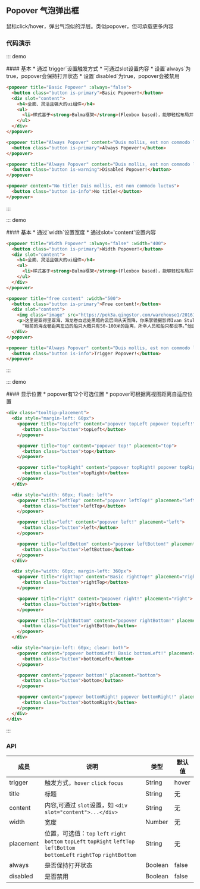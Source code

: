 ## Popover 气泡弹出框

鼠标click/hover，弹出气泡似的浮层。类似popover，但可承载更多内容

### 代码演示

::: demo
<summary>
  #### 基本
  * 通过`trigger`设置触发方式
  * 可通过slot设置内容
  * 设置`always`为true，popover会保持打开状态
  * 设置`disabled`为true，popover会被禁用
</summary>

```html
<popover title="Basic Popover" :always="false">
  <button class="button is-primary">Basic Popover!</button>
  <div slot="content">
    <h4>全面、灵活且强大的ui组件</h4>
    <ul>
      <li>样式基于<strong>Bulma框架</strong>(Flexbox based)，能够轻松布局并可定制化</li>
    </ul>
  </div>
</popover>

<popover title="Always Popover" content="Duis mollis, est non commodo luctus" :always="true">
  <button class="button is-primary">Always Popover!</button>
</popover>

<popover title="Always Popover" content="Duis mollis, est non commodo luctus" :disabled="true">
  <button class="button is-warning">Disabled Popover!</button>
</popover>

<popover content="No title! Duis mollis, est non commodo luctus">
  <button class="button is-info">No title!</button>
</popover>

```
:::

::: demo
<summary>
  #### 基本
  * 通过`width`设置宽度
  * 通过slot='content'设置内容
</summary>

```html
<popover title="Width Popover" :always="false" :width="400">
  <button class="button is-primary">Width Popover!</button>
  <div slot="content">
    <h4>全面、灵活且强大的ui组件</h4>
    <ul>
      <li>样式基于<strong>Bulma框架</strong>(Flexbox based)，能够轻松布局并可定制化</li>
    </ul>
  </div>
</popover>

<popover title="free content" :width="500">
  <button class="button is-primary">Free content!</button>
  <div slot="content">
    <img class="image" src="https://pek3a.qingstor.com/warehouse1/20161205045719651.jpg" style="float: left;margin-bottom: 8px" width="260">
    <p>这里是亚得里亚海，海龙卷自远处黑暗的云层间从天而降，你来掌镜摄影师Ivan Stulić在克罗地亚一个小岛上拍下了这张照片。
      “眼前的海龙卷距离左边的船只大概只有50-100米的距离，所幸人员和船只都没事。”他这样说道。</p>
  </div>
</popover>

<popover title="Always Popover" content="Duis mollis, est non commodo luctus" trigger="hover">
  <button class="button is-info">Trigger Popover!</button>
</popover>

```
:::



::: demo
<summary>
  #### 显示位置
  * popover有12个可选位置
  * popover可根据离视图距离自适应位置
</summary>

```html
<div class="tooltip-placement">
  <div style="margin-left: 60px">
    <popover title="topLeft" content="popover topLeft popover topLeft!" placement="topLeft">
      <button class="button">topLeft</button>
    </popover>

    <popover title="top" content="popover top!" placement="top">
      <button class="button">top</button>
    </popover>

    <popover title="topRight" content="popover topRight! popover topRight!" placement="topRight">
      <button class="button">topRight</button>
    </popover>
  </div>

  <div style="width: 60px; float: left">
    <popover title="leftTop" content="popover leftTop!" placement="leftTop">
      <button class="button">leftTop</button>
    </popover>

    <popover title="left" content="popover left!" placement="left">
      <button class="button">left</button>
    </popover>

    <popover title="leftBottom" content="popover leftBottom!" placement="leftBottom">
      <button class="button">leftBottom</button>
    </popover>
  </div>

  <div style="width: 60px; margin-left: 360px">
    <popover title="rightTop" content="Basic rightTop!" placement="rightTop">
      <button class="button">rightTop</button>
    </popover>

    <popover title="right" content="popover right!" placement="right">
      <button class="button">right</button>
    </popover>

    <popover title="rightBottom" content="popover rightBottom!" placement="rightBottom">
      <button class="button">rightBottom</button>
    </popover>
  </div>

  <div style="margin-left: 60px; clear: both">
    <popover content="popover bottomLeft! Basic bottomLeft!" placement="bottomLeft">
      <button class="button">bottomLeft</button>
    </popover>

    <popover content="popover bottom!" placement="bottom">
      <button class="button">bottom</button>
    </popover>

    <popover content="popover bottomRight! popover bottomRight!" placement="bottomRight">
      <button class="button">bottomRight</button>
    </popover>
  </div>
</div>
```
:::

### API

| 成员        | 说明           | 类型               | 默认值       |
|------------|----------------|-------------------|--------------|
| trigger    | 触发方式，`hover` `click` `focus`  | String | hover    |
| title | 标题 | String | 无 |
| content | 内容,可通过 `slot`设置，如 `<div slot="content">...</div>` | String | 无 |
| width | 宽度 | Number | 无 |
| placement | 位置，可选值：`top` `left` `right` `bottom` `topLeft` `topRight` `leftTop` `leftBottom` <br> `bottomLeft` `rightTop` `rightBottom` | String | 无 |
| always | 是否保持打开状态 | Boolean | false   |
| disabled | 是否禁用  | Boolean | false   |

